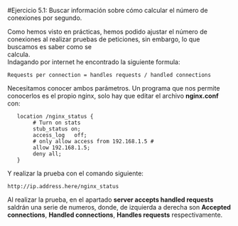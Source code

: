#Ejercicio 5.1: Buscar información sobre cómo calcular el número de conexiones por segundo.
  
Como hemos visto en prácticas, hemos podido ajustar el número de conexiones al realizar pruebas de peticiones, sin embargo, lo que buscamos es saber como se  
calcula.  
Indagando por internet he encontrado la siguiente formula:  
```
Requests per connection = handles requests / handled connections  
```
Necesitamos conocer ambos parámetros. Un programa que nos permite conocerlos es el propio nginx, solo hay que editar el archivo **nginx.conf** con:  
```
   location /nginx_status {
        # Turn on stats
        stub_status on;
        access_log   off;
        # only allow access from 192.168.1.5 #
        allow 192.168.1.5;
        deny all;
   }  
```
Y realizar la prueba con el comando siguiente:  
```
http://ip.address.here/nginx_status
```
  
Al realizar la prueba, en el apartado **server accepts handled requests** saldrán una serie de numeros, donde, de izquierda a derecha son **Accepted connections**, 
**Handled connections**, **Handles requests** respectivamente.